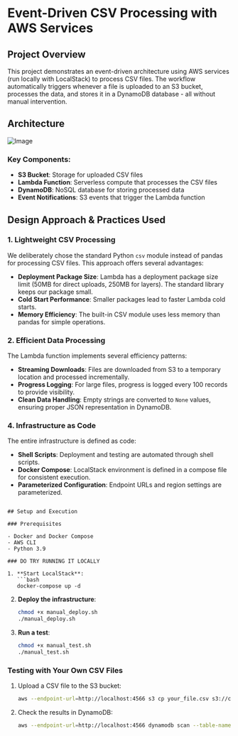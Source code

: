# Event-Driven CSV Processing with AWS Services

## Project Overview

This project demonstrates an event-driven architecture using AWS services (run locally with LocalStack) to process CSV files. The workflow automatically triggers whenever a file is uploaded to an S3 bucket, processes the data, and stores it in a DynamoDB database - all without manual intervention.

## Architecture

![Image](https://github.com/user-attachments/assets/ac01068a-37fc-40a3-aa35-8ed0c608b35a)
### Key Components:

- **S3 Bucket**: Storage for uploaded CSV files
- **Lambda Function**: Serverless compute that processes the CSV files
- **DynamoDB**: NoSQL database for storing processed data
- **Event Notifications**: S3 events that trigger the Lambda function

## Design Approach & Practices Used

### 1. Lightweight CSV Processing

We deliberately chose the standard Python `csv` module instead of pandas for processing CSV files. This approach offers several advantages:

- **Deployment Package Size**: Lambda has a deployment package size limit (50MB for direct uploads, 250MB for layers). The standard library keeps our package small.
- **Cold Start Performance**: Smaller packages lead to faster Lambda cold starts.
- **Memory Efficiency**: The built-in CSV module uses less memory than pandas for simple operations.

### 2. Efficient Data Processing

The Lambda function implements several efficiency patterns:

- **Streaming Downloads**: Files are downloaded from S3 to a temporary location and processed incrementally.
- **Progress Logging**: For large files, progress is logged every 100 records to provide visibility.
- **Clean Data Handling**: Empty strings are converted to `None` values, ensuring proper JSON representation in DynamoDB.


### 4. Infrastructure as Code

The entire infrastructure is defined as code:

- **Shell Scripts**: Deployment and testing are automated through shell scripts.
- **Docker Compose**: LocalStack environment is defined in a compose file for consistent execution.
- **Parameterized Configuration**: Endpoint URLs and region settings are parameterized.

```

## Setup and Execution

### Prerequisites

- Docker and Docker Compose
- AWS CLI
- Python 3.9

### DO TRY RUNNING IT LOCALLY

1. **Start LocalStack**:
   ```bash
   docker-compose up -d
   ```

2. **Deploy the infrastructure**:
   ```bash
   chmod +x manual_deploy.sh
   ./manual_deploy.sh
   ```

3. **Run a test**:
   ```bash
   chmod +x manual_test.sh
   ./manual_test.sh
   ```

### Testing with Your Own CSV Files

1. Upload a CSV file to the S3 bucket:
   ```bash
   aws --endpoint-url=http://localhost:4566 s3 cp your_file.csv s3://csv-upload-bucket/
   ```

2. Check the results in DynamoDB:
   ```bash
   aws --endpoint-url=http://localhost:4566 dynamodb scan --table-name csv-data
   ```


